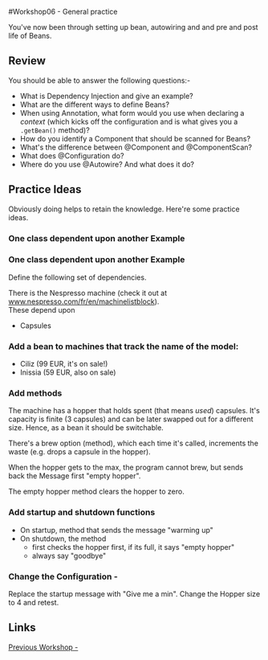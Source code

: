 #Workshop06 - General practice

You've now been through setting up bean, autowiring and and pre and post life of Beans.

## Review
You should be able to answer the following questions:-
- What is Dependency Injection and give an example?
- What are the different ways to define Beans?
- When using Annotation, what form would you use when declaring a *context* (which kicks off the configuration and is what gives you a `.getBean()` method)?
- How do you identify a Component that should be scanned for Beans?
- What's the difference between @Component and @ComponentScan?
- What does @Configuration do?
- Where do you use @Autowire?  And what does it do?

## Practice Ideas
Obviously doing helps to retain the knowledge.  Here're some practice ideas.

### One class dependent upon another Example
### One class dependent upon another Example
Define the following set of dependencies.

There is the Nespresso machine (check it out at www.nespresso.com/fr/en/machinelistblock).  
These depend upon
- Capsules


### Add a bean to machines that track the name of the model:
- Ciliz (99 EUR, it's on sale!)
- Inissia (59 EUR, also on sale)
  
### Add methods
The machine has a hopper that holds spent (that means *used*) capsules.  It's capacity is finite (3 capsules) and can be later swapped out for a different size.  Hence, as a bean it should be switchable.

There's a brew option (method), which each time it's called, increments the waste (e.g. drops a capsule in the hopper).

When the hopper gets to the max, the program cannot brew, but sends back the Message first "empty hopper".

The empty hopper method clears the hopper to zero.
  
### Add startup and shutdown functions
- On startup, method that sends the message "warming up"
- On shutdown, the method 
  - first checks the hopper first, if its full, it says "empty hopper"
  - always say "goodbye"
  

### Change the Configuration - 
Replace the startup message with "Give me a min".
Change the Hopper size to 4 and retest.

## Links
[Previous Workshop - ](../Workshop05.md)